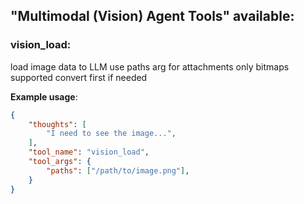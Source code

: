 ## "Multimodal (Vision) Agent Tools" available:

### vision_load:
load image data to LLM
use paths arg for attachments
only bitmaps supported convert first if needed

**Example usage**:
```json
{
    "thoughts": [
        "I need to see the image...",
    ],
    "tool_name": "vision_load",
    "tool_args": {
        "paths": ["/path/to/image.png"],
    }
}
```